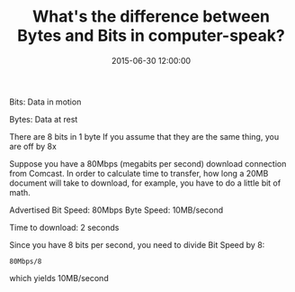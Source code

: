 ﻿---
layout:     post
title:      What's the difference between Bytes and Bits in computer-speak? 
date:       2015-06-30 12:00:00
summary:    Bits- Data in motion. Bytes- Data at rest.
categories: 
---


Bits:
Data in motion

Bytes: 
Data at rest

There are 8 bits in 1 byte
If you assume that they are the same thing, you are off by 8x

Suppose you have a 80Mbps (megabits per second) download connection from Comcast.
In order to calculate time to transfer, how long a 20MB document will take to download, for example, you have to do a little bit of math.

Advertised Bit Speed: 80Mbps
Byte Speed: 10MB/second

Time to download: 2 seconds

Since you have 8 bits per second, you need to divide Bit Speed by 8: 

    80Mbps/8

which yields 10MB/second
